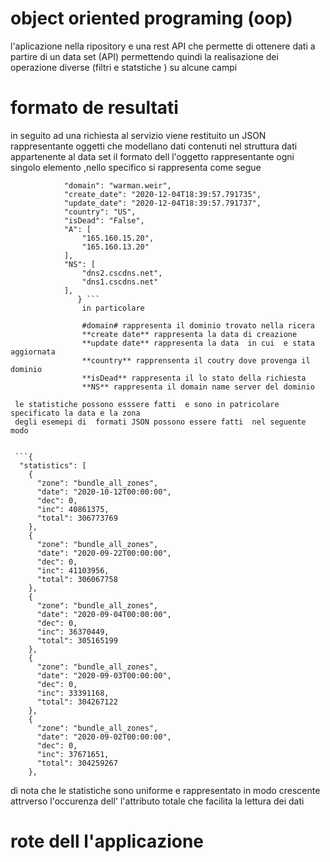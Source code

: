 # object oriented programing (oop)
l'aplicazione nella ripository  e una rest API che permette di ottenere dati a partire di un data set (API) permettendo quindi la realisazione dei operazione diverse (filtri e statstiche ) su alcune campi
# formato de resultati
in seguito  ad una richiesta al servizio viene restituito  un JSON  rappresentante oggetti che modellano dati contenuti nel struttura dati  appartenente al data set  il formato dell l'oggetto rappresentante ogni singolo elemento ,nello specifico si rappresenta come segue 

```  {
            "domain": "warman.weir",
            "create_date": "2020-12-04T18:39:57.791735",
            "update_date": "2020-12-04T18:39:57.791737",
            "country": "US",
            "isDead": "False",
            "A": [
                "165.160.15.20",
                "165.160.13.20"
            ],
            "NS": [
                "dns2.cscdns.net",
                "dns1.cscdns.net"
            ],
               } ```
                in particolare 
                
                #domain# rappresenta il dominio trovato nella ricera 
                **create date** rappresenta la data di creazione 
                **update date** rappresenta la data  in cui  e stata aggiornata 
                **country** rapprensenta il coutry dove provenga il dominio 
                **isDead** rappresenta il lo stato della richiesta
                **NS** rappresenta il domain name server del dominio 
                
 le statistiche possono esssere fatti  e sono in patricolare specificato la data e la zona 
 degli esemepi di  formati JSON possono essere fatti  nel seguente modo 
 
 
 ```{
  "statistics": [
    {
      "zone": "bundle_all_zones",
      "date": "2020-10-12T00:00:00",
      "dec": 0,
      "inc": 40861375,
      "total": 306773769
    },
    {
      "zone": "bundle_all_zones",
      "date": "2020-09-22T00:00:00",
      "dec": 0,
      "inc": 41103956,
      "total": 306067758
    },
    {
      "zone": "bundle_all_zones",
      "date": "2020-09-04T00:00:00",
      "dec": 0,
      "inc": 36370449,
      "total": 305165199
    },
    {
      "zone": "bundle_all_zones",
      "date": "2020-09-03T00:00:00",
      "dec": 0,
      "inc": 33391168,
      "total": 304267122
    },
    {
      "zone": "bundle_all_zones",
      "date": "2020-09-02T00:00:00",
      "dec": 0,
      "inc": 37671651,
      "total": 304259267
    },
 ```
 di nota che le statistiche sono uniforme e rappresentato in modo crescente attrverso l'occurenza dell' l'attributo totale  che facilita la  lettura dei dati 
 
 # rote dell l'applicazione 
